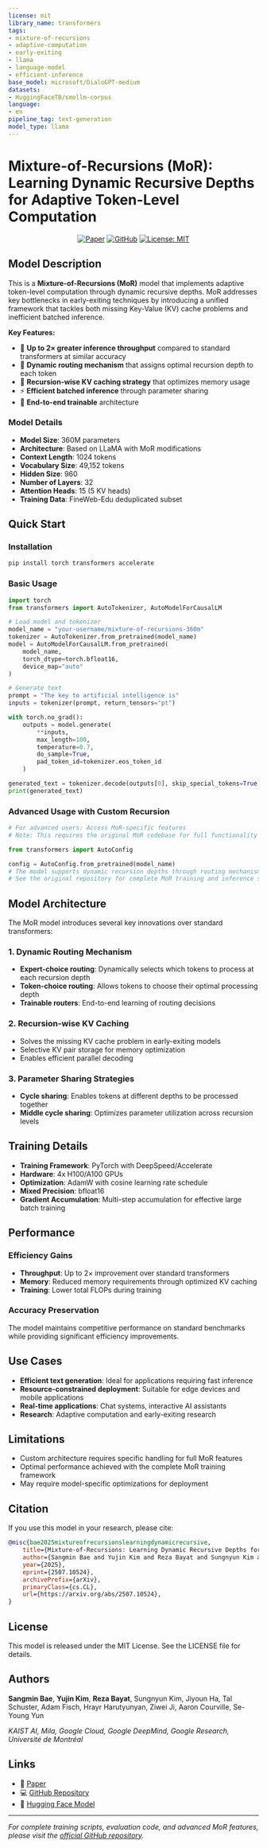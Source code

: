 ```yaml
---
license: mit
library_name: transformers
tags:
- mixture-of-recursions
- adaptive-computation
- early-exiting
- llama
- language-model
- efficient-inference
base_model: microsoft/DialoGPT-medium
datasets:
- HuggingFaceTB/smollm-corpus
language:
- en
pipeline_tag: text-generation
model_type: llama
---
```


# Mixture-of-Recursions (MoR): Learning Dynamic Recursive Depths for Adaptive Token-Level Computation

<div align="center">

[![Paper](https://img.shields.io/badge/Paper-arXiv:2507.10524-Green)](https://arxiv.org/abs/2507.10524)
[![GitHub](https://img.shields.io/badge/GitHub-mixture_of_recursions-blue)](https://github.com/raymin0223/mixture_of_recursions)
[![License: MIT](https://img.shields.io/badge/License-MIT-yellow.svg)](https://opensource.org/licenses/MIT)

</div>

## Model Description

This is a **Mixture-of-Recursions (MoR)** model that implements adaptive token-level computation through dynamic recursive depths. MoR addresses key bottlenecks in early-exiting techniques by introducing a unified framework that tackles both missing Key-Value (KV) cache problems and inefficient batched inference.

**Key Features:**
- 🚀 **Up to 2× greater inference throughput** compared to standard transformers at similar accuracy
- 🧠 **Dynamic routing mechanism** that assigns optimal recursion depth to each token
- 💾 **Recursion-wise KV caching strategy** that optimizes memory usage
- ⚡ **Efficient batched inference** through parameter sharing
- 🎯 **End-to-end trainable** architecture

### Model Details

- **Model Size**: 360M parameters  
- **Architecture**: Based on LLaMA with MoR modifications
- **Context Length**: 1024 tokens
- **Vocabulary Size**: 49,152 tokens
- **Hidden Size**: 960
- **Number of Layers**: 32
- **Attention Heads**: 15 (5 KV heads)
- **Training Data**: FineWeb-Edu deduplicated subset

## Quick Start

### Installation

```bash
pip install torch transformers accelerate
```

### Basic Usage

```python
import torch
from transformers import AutoTokenizer, AutoModelForCausalLM

# Load model and tokenizer
model_name = "your-username/mixture-of-recursions-360m"
tokenizer = AutoTokenizer.from_pretrained(model_name)
model = AutoModelForCausalLM.from_pretrained(
    model_name,
    torch_dtype=torch.bfloat16,
    device_map="auto"
)

# Generate text
prompt = "The key to artificial intelligence is"
inputs = tokenizer(prompt, return_tensors="pt")

with torch.no_grad():
    outputs = model.generate(
        **inputs,
        max_length=100,
        temperature=0.7,
        do_sample=True,
        pad_token_id=tokenizer.eos_token_id
    )

generated_text = tokenizer.decode(outputs[0], skip_special_tokens=True)
print(generated_text)
```

### Advanced Usage with Custom Recursion

```python
# For advanced users: Access MoR-specific features
# Note: This requires the original MoR codebase for full functionality

from transformers import AutoConfig

config = AutoConfig.from_pretrained(model_name)
# The model supports dynamic recursion depths through routing mechanisms
# See the original repository for complete MoR training and inference scripts
```

## Model Architecture

The MoR model introduces several key innovations over standard transformers:

### 1. Dynamic Routing Mechanism
- **Expert-choice routing**: Dynamically selects which tokens to process at each recursion depth
- **Token-choice routing**: Allows tokens to choose their optimal processing depth
- **Trainable routers**: End-to-end learning of routing decisions

### 2. Recursion-wise KV Caching
- Solves the missing KV cache problem in early-exiting models
- Selective KV pair storage for memory optimization
- Enables efficient parallel decoding

### 3. Parameter Sharing Strategies
- **Cycle sharing**: Enables tokens at different depths to be processed together
- **Middle cycle sharing**: Optimizes parameter utilization across recursion levels

## Training Details

- **Training Framework**: PyTorch with DeepSpeed/Accelerate
- **Hardware**: 4x H100/A100 GPUs
- **Optimization**: AdamW with cosine learning rate schedule
- **Mixed Precision**: bfloat16
- **Gradient Accumulation**: Multi-step accumulation for effective large batch training

## Performance

### Efficiency Gains
- **Throughput**: Up to 2× improvement over standard transformers
- **Memory**: Reduced memory requirements through optimized KV caching
- **Training**: Lower total FLOPs during training

### Accuracy Preservation
The model maintains competitive performance on standard benchmarks while providing significant efficiency improvements.

## Use Cases

- **Efficient text generation**: Ideal for applications requiring fast inference
- **Resource-constrained deployment**: Suitable for edge devices and mobile applications  
- **Real-time applications**: Chat systems, interactive AI assistants
- **Research**: Adaptive computation and early-exiting research

## Limitations

- Custom architecture requires specific handling for full MoR features
- Optimal performance achieved with the complete MoR training framework
- May require model-specific optimizations for deployment

## Citation

If you use this model in your research, please cite:

```bibtex
@misc{bae2025mixtureofrecursionslearningdynamicrecursive,
    title={Mixture-of-Recursions: Learning Dynamic Recursive Depths for Adaptive Token-Level Computation}, 
    author={Sangmin Bae and Yujin Kim and Reza Bayat and Sungnyun Kim and Jiyoun Ha and Tal Schuster and Adam Fisch and Hrayr Harutyunyan and Ziwei Ji and Aaron Courville and Se-Young Yun},
    year={2025},
    eprint={2507.10524},
    archivePrefix={arXiv},
    primaryClass={cs.CL},
    url={https://arxiv.org/abs/2507.10524}, 
}
```

## License

This model is released under the MIT License. See the LICENSE file for details.

## Authors

**Sangmin Bae**, **Yujin Kim**, **Reza Bayat**, Sungnyun Kim, Jiyoun Ha, Tal Schuster, Adam Fisch, Hrayr Harutyunyan, Ziwei Ji, Aaron Courville, Se-Young Yun

*KAIST AI, Mila, Google Cloud, Google DeepMind, Google Research, Université de Montréal*

## Links

- 📄 [Paper](https://arxiv.org/abs/2507.10524)
- 💻 [GitHub Repository](https://github.com/raymin0223/mixture_of_recursions)
- 🤗 [Hugging Face Model](https://huggingface.co/your-username/mixture-of-recursions-360m)

---

*For complete training scripts, evaluation code, and advanced MoR features, please visit the [official GitHub repository](https://github.com/raymin0223/mixture_of_recursions).* 
